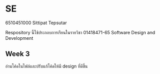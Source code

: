 # SE
6510451000 Sittipat Tepsutar

Respository นี้ใช้ประกอบการเรียนในรายวิชา 01418471-65 Software Design and Development


## Week 3
อ่านโค้ดในไฟล์และปรับแก้โค้ดให้มี design ที่ดีขึ้น